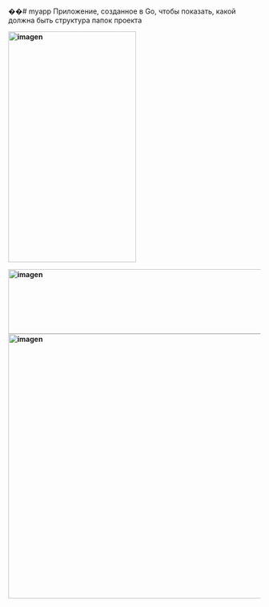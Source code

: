 ��#   m y a p p 
 Приложение, созданное в Go, чтобы показать, какой должна быть структура папок проекта <b>

 <img width="255" height="461" alt="imagen" src="https://github.com/user-attachments/assets/b9876928-73a3-48d4-82df-6301c0ebd909" />

<img width="722" height="129" alt="imagen" src="https://github.com/user-attachments/assets/d2f37802-8dad-45a3-85a4-88e4a0f27774" /> 

<img width="1350" height="529" alt="imagen" src="https://github.com/user-attachments/assets/7ea151a5-d9f8-4848-a188-c2d989a91ecb" />



